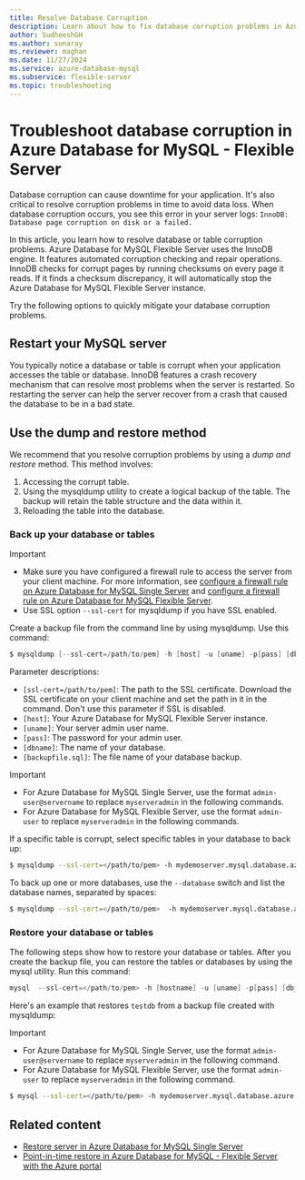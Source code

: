 ```yaml
---
title: Resolve Database Corruption
description: Learn about how to fix database corruption problems in Azure Database for MySQL - Flexible Server.
author: SudheeshGH
ms.author: sunaray
ms.reviewer: maghan
ms.date: 11/27/2024
ms.service: azure-database-mysql
ms.subservice: flexible-server
ms.topic: troubleshooting
---
```


# Troubleshoot database corruption in Azure Database for MySQL - Flexible Server

Database corruption can cause downtime for your application. It's also critical to resolve corruption problems in time to avoid data loss. When database corruption occurs, you see this error in your server logs: `InnoDB: Database page corruption on disk or a failed.`

In this article, you learn how to resolve database or table corruption problems. Azure Database for MySQL Flexible Server uses the InnoDB engine. It features automated corruption checking and repair operations. InnoDB checks for corrupt pages by running checksums on every page it reads. If it finds a checksum discrepancy, it will automatically stop the Azure Database for MySQL Flexible Server instance.

Try the following options to quickly mitigate your database corruption problems.

## Restart your MySQL server

You typically notice a database or table is corrupt when your application accesses the table or database. InnoDB features a crash recovery mechanism that can resolve most problems when the server is restarted. So restarting the server can help the server recover from a crash that caused the database to be in a bad state.

## Use the dump and restore method

We recommend that you resolve corruption problems by using a *dump and restore* method. This method involves:

1. Accessing the corrupt table.
1. Using the mysqldump utility to create a logical backup of the table. The backup will retain the table structure and the data within it.
1. Reloading the table into the database.

### Back up your database or tables

> [!IMPORTANT]  
>  
> - Make sure you have configured a firewall rule to access the server from your client machine. For more information, see [configure a firewall rule on Azure Database for MySQL Single Server](../single-server/how-to-manage-firewall-using-portal.md) and [configure a firewall rule on Azure Database for MySQL Flexible Server](how-to-connect-tls-ssl.md).
> - Use SSL option `--ssl-cert` for mysqldump if you have SSL enabled.

Create a backup file from the command line by using mysqldump. Use this command:

```csharp
$ mysqldump [--ssl-cert=/path/to/pem] -h [host] -u [uname] -p[pass] [dbname] > [backupfile.sql]
```

Parameter descriptions:
- `[ssl-cert=/path/to/pem]`: The path to the SSL certificate. Download the SSL certificate on your client machine and set the path in it in the command. Don't use this parameter if SSL is disabled.
- `[host]`: Your Azure Database for MySQL Flexible Server instance.
- `[uname]`: Your server admin user name.
- `[pass]`: The password for your admin user.
- `[dbname]`: The name of your database.
- `[backupfile.sql]`: The file name of your database backup.

> [!IMPORTANT]  
> - For Azure Database for MySQL Single Server, use the format `admin-user@servername` to replace `myserveradmin` in the following commands.
> - For Azure Database for MySQL Flexible Server, use the format `admin-user` to replace `myserveradmin` in the following commands.

If a specific table is corrupt, select specific tables in your database to back up:

```bash
$ mysqldump --ssl-cert=</path/to/pem> -h mydemoserver.mysql.database.azure.com -u myserveradmin -p testdb table1 table2 > testdb_tables_backup.sql
```

To back up one or more databases, use the `--database` switch and list the database names, separated by spaces:

```bash
$ mysqldump --ssl-cert=</path/to/pem>  -h mydemoserver.mysql.database.azure.com -u myserveradmin -p --databases testdb1 testdb3 testdb5 > testdb135_backup.sql
```

### Restore your database or tables

The following steps show how to restore your database or tables. After you create the backup file, you can restore the tables or databases by using the mysql utility. Run this command:

```csharp
mysql  --ssl-cert=</path/to/pem> -h [hostname] -u [uname] -p[pass] [db_to_restore] < [backupfile.sql]
```
Here's an example that restores `testdb` from a backup file created with mysqldump:

> [!IMPORTANT]  
> - For Azure Database for MySQL Single Server, use the format `admin-user@servername` to replace `myserveradmin` in the following command.
> - For Azure Database for MySQL Flexible Server, use the format ```admin-user``` to replace `myserveradmin` in the following command.

```bash
$ mysql --ssl-cert=</path/to/pem> -h mydemoserver.mysql.database.azure.com -u myserveradmin -p testdb < testdb_backup.sql
```

## Related content

- [Restore server in Azure Database for MySQL Single Server](../single-server/how-to-restore-server-portal.md)
- [Point-in-time restore in Azure Database for MySQL - Flexible Server with the Azure portal](how-to-restore-server-portal.md)
